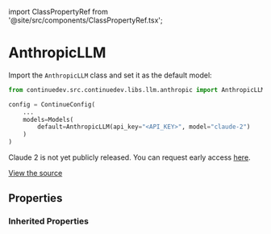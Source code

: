 import ClassPropertyRef from '@site/src/components/ClassPropertyRef.tsx';

# AnthropicLLM

Import the `AnthropicLLM` class and set it as the default model:

```python
from continuedev.src.continuedev.libs.llm.anthropic import AnthropicLLM

config = ContinueConfig(
    ...
    models=Models(
        default=AnthropicLLM(api_key="<API_KEY>", model="claude-2")
    )
)
```

Claude 2 is not yet publicly released. You can request early access [here](https://www.anthropic.com/earlyaccess).

[View the source](https://github.com/continuedev/continue/tree/main/continuedev/src/continuedev/libs/llm/anthropic.py)

## Properties



### Inherited Properties

<ClassPropertyRef name='api_key' details='{&quot;title&quot;: &quot;Api Key&quot;, &quot;description&quot;: &quot;The API key for the LLM provider.&quot;, &quot;type&quot;: &quot;string&quot;}' required={true} default=""/>
<ClassPropertyRef name='title' details='{&quot;title&quot;: &quot;Title&quot;, &quot;description&quot;: &quot;A title that will identify this model in the model selection dropdown&quot;, &quot;type&quot;: &quot;string&quot;}' required={false} default=""/>
<ClassPropertyRef name='system_message' details='{&quot;title&quot;: &quot;System Message&quot;, &quot;description&quot;: &quot;A system message that will always be followed by the LLM&quot;, &quot;type&quot;: &quot;string&quot;}' required={false} default=""/>
<ClassPropertyRef name='context_length' details='{&quot;title&quot;: &quot;Context Length&quot;, &quot;description&quot;: &quot;The maximum context length of the LLM in tokens, as counted by count_tokens.&quot;, &quot;default&quot;: 2048, &quot;type&quot;: &quot;integer&quot;}' required={false} default="2048"/>
<ClassPropertyRef name='unique_id' details='{&quot;title&quot;: &quot;Unique Id&quot;, &quot;description&quot;: &quot;The unique ID of the user.&quot;, &quot;type&quot;: &quot;string&quot;}' required={false} default=""/>
<ClassPropertyRef name='model' details='{&quot;title&quot;: &quot;Model&quot;, &quot;description&quot;: &quot;The name of the model to be used (e.g. gpt-4, codellama)&quot;, &quot;default&quot;: &quot;claude-2&quot;, &quot;type&quot;: &quot;string&quot;}' required={false} default="claude-2"/>
<ClassPropertyRef name='timeout' details='{&quot;title&quot;: &quot;Timeout&quot;, &quot;description&quot;: &quot;Set the timeout for each request to the LLM. If you are running a local LLM that takes a while to respond, you might want to set this to avoid timeouts.&quot;, &quot;default&quot;: 300, &quot;type&quot;: &quot;integer&quot;}' required={false} default="300"/>
<ClassPropertyRef name='verify_ssl' details='{&quot;title&quot;: &quot;Verify Ssl&quot;, &quot;description&quot;: &quot;Whether to verify SSL certificates for requests.&quot;, &quot;type&quot;: &quot;boolean&quot;}' required={false} default=""/>
<ClassPropertyRef name='ca_bundle_path' details='{&quot;title&quot;: &quot;Ca Bundle Path&quot;, &quot;description&quot;: &quot;Path to a custom CA bundle to use when making the HTTP request&quot;, &quot;type&quot;: &quot;string&quot;}' required={false} default=""/>
<ClassPropertyRef name='prompt_templates' details='{&quot;title&quot;: &quot;Prompt Templates&quot;, &quot;description&quot;: &quot;A dictionary of prompt templates that can be used to customize the behavior of the LLM in certain situations. For example, set the \&quot;edit\&quot; key in order to change the prompt that is used for the /edit slash command. Each value in the dictionary is a string templated in mustache syntax, and filled in at runtime with the variables specific to the situation. See the documentation for more information.&quot;, &quot;default&quot;: {}, &quot;type&quot;: &quot;object&quot;}' required={false} default="{}"/>
